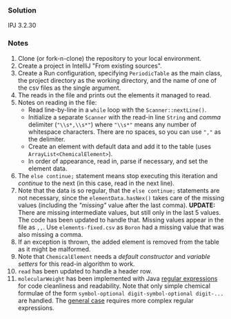 ### Solution

IPJ 3.2.30

### Notes

1. Clone (or fork-n-clone) the repository to your local environment.
2. Create a project in IntelliJ "From existing sources".
3. Create a Run configuration, specifying `PeriodicTable` as the main class, the project directory as the working directory, and the name of one of the csv files as the single argument.
4. The reads in the file and prints out the elements it managed to read.
5. Notes on reading in the file:
    * Read line-by-line in a `while` loop with the `Scanner::nextLine()`.
    * Initialize a separate `Scanner` with the read-in line `String` and _comma_ delimiter (`"\\s*,\\s*"`) where `"\\s*"` means any number of whitespace characters. There are no spaces, so you can use `","` as the delimiter.
    * Create an element with default data and add it to the table (uses `ArrayList<ChemicalElement>`).
    * In order of appearance, read in, parse if necessary, and set the element data.
6. The `else continue;` statement means stop executing this iteration and _continue_ to the next (in this case, read in the next line).
7. Note that the data is so regular, that the `else continue;` statements are not necessary, since the `elementData.hasNex()` takes care of the missing values (including the _"missing"_ value after the last comma). **UPDATE:** There are missing intermediate values, but still only in the last 5 values. The code has been updated to handle that. Missing values appear in the file as `,,`. Use `elements-fixed.csv` as `Boron` had a missing value that was also missing a comma.
8. If an exception is thrown, the added element is removed from the table as it might be malformed.
9. Note that `ChemicalElement` needs a _default constructor_ and _variable setters_ for this read-in algorithm to work.
10. `read` has been updated to handle a header row.
11. `molecularWeight` has been implemented with Java [regular expressions](http://www.vogella.com/tutorials/JavaRegularExpressions/article.html) for code cleanliness and readability. Note that only simple chemical formulae of the form `symbol-optional digit-symbol-optional digit-...` are handled. The [general case](https://www.periodni.com/solcalc-chemical_compounds.html) requires more complex regular expressions.

